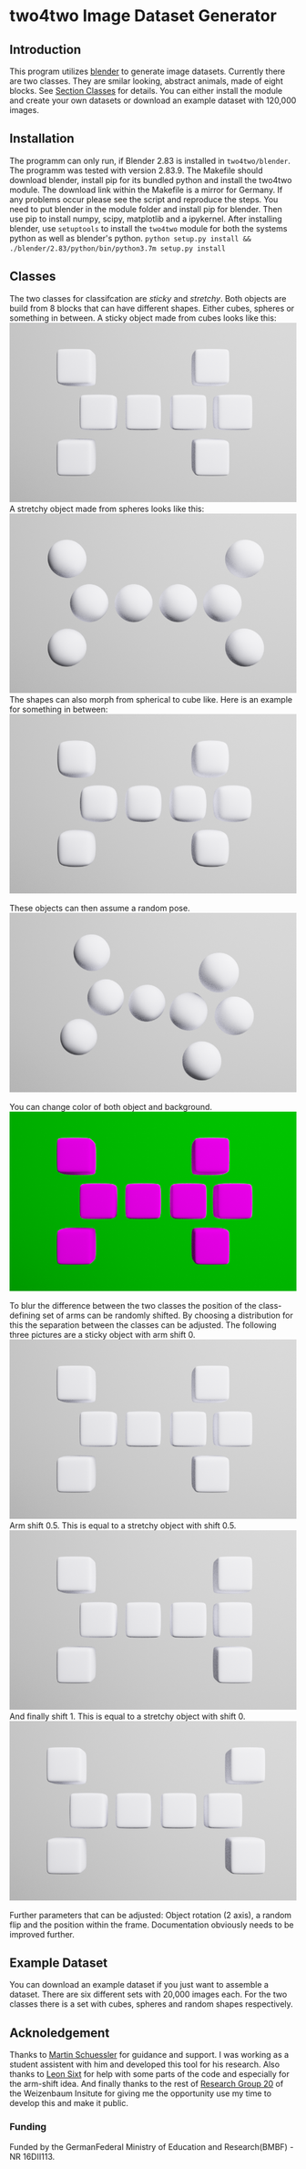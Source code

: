 # two4two Image Dataset Generator

## Introduction
This program utilizes [blender](https://www.blender.org/) to generate image datasets.
Currently there are two classes.
They are smilar looking, abstract animals, made of eight blocks.
See [Section Classes](#classes) for details.
You can either install the module and create your own datasets or download an example dataset with 120,000 images.

## Installation
The programm can only run, if Blender 2.83 is installed in `two4two/blender`.
The programm was tested with version 2.83.9.
The Makefile should download blender, install pip for its bundled python and install the two4two module.
The download link within the Makefile is a mirror for Germany.
If any problems occur please see the script and reproduce the steps.
You need to put blender in the module folder and install pip for blender.
Then use pip to install numpy, scipy, matplotlib and a ipykernel.
After installing blender, use `setuptools` to install the `two4two` module for both the systems python as well as blender's python.
`python setup.py install && ./blender/2.83/python/bin/python3.7m setup.py install`

## Classes
The two classes for classifcation are *sticky* and *stretchy*.
Both objects are build from 8 blocks that can have different shapes.
Either cubes, spheres or something in between.
A sticky object made from cubes looks like this:
![Sticky cubes](./examples/sample_examples/sticky_cubes.png)
A stretchy object made from spheres looks like this:
![Stretchy spheres](./examples/sample_examples/stretchy_spheres.png)
The shapes can also morph from spherical to cube like.
Here is an example for something in between:
![Sticky intermediate](./examples/sample_examples/sticky_intermediate.png)

These objects can then assume a random pose.
![Sticky pose](./examples/sample_examples/sticky_pose.png)

You can change color of both object and background.
![Sticky color](./examples/sample_examples/sticky_color.png)

To blur the difference between the two classes the position of the class-defining set of arms can be randomly shifted.
By choosing a distribution for this the separation between the classes can be adjusted.
The following three pictures are a sticky object with arm shift 0.
![Sticky shift 0](./examples/sample_examples/sticky_shift_0.png)
Arm shift 0.5.
This is equal to a stretchy object with shift 0.5.
![Sticky shift 0.5](./examples/sample_examples/sticky_shift_05.png)
And finally shift 1.
This is equal to a stretchy object with shift 0.
![Sticky shift 1](./examples/sample_examples/sticky_shift_1.png)

Further parameters that can be adjusted: Object rotation (2 axis), a random flip and the position within the frame.
Documentation obviously needs to be improved further.

## Example Dataset
You can download an example dataset if you just want to assemble a dataset.
There are six different sets with 20,000 images each.
For the two classes there is a set with cubes, spheres and random shapes respectively.

## Acknoledgement
Thanks to [Martin Schuessler](http://mschuessler.de/) for guidance and support.
I was working as a student assistent with him and developed this tool for his research.
Also thanks to [Leon Sixt](https://userpage.fu-berlin.de/leonsixt/) for help with some parts of the code and especially for the arm-shift idea.
And finally thanks to the rest of [Research Group 20](https://www.weizenbaum-institut.de/index.php?id=95&L=5) of the Weizenbaum Insitute for giving me the opportunity use my time to develop this and make it public.
### Funding
Funded by the GermanFederal Ministry of Education and Research(BMBF) - NR 16DII113.